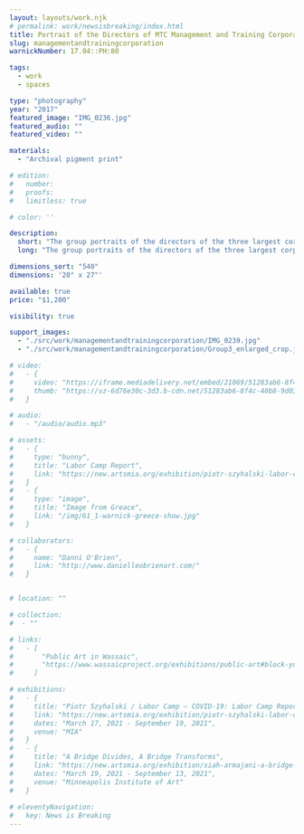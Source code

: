 ```yaml
---
layout: layouts/work.njk
# permalink: work/newsisbreaking/index.html
title: Portrait of the Directors of MTC Management and Training Corporation (After Francis Galton)
slug: managementandtrainingcorporation
warnickNumber: 17.04::PH:80

tags:
  - work
  - spaces

type: "photography"
year: "2017"
featured_image: "IMG_0236.jpg"
featured_audio: ""
featured_video: ""

materials: 
  - "Archival pigment print"

# edition: 
#   number: 
#   proofs: 
#   limitless: true

# color: ''

description:
  short: "The group portraits of the directors of the three largest corporations that own and administer private prisons in the United States were produced through a process of photographic layering developed by Francis Galton."
  long: "The group portraits of the directors of the three largest corporations that own and administer private prisons in the United States were produced through a process of photographic layering developed by Francis Galton. With this process Galton (an early figure in Eugenics) believed that the typical face could be captured through averaging the images of Jewish men or criminals, for example. He believed that groups were guilty based on race. Here the process has been flipped and those depicted are those profiting from the current system."

dimensions_sort: "540"
dimensions: '20" x 27"'

available: true
price: "$1,200"

visibility: true

support_images: 
  - "./src/work/managementandtrainingcorporation/IMG_0239.jpg"
  - "./src/work/managementandtrainingcorporation/Group3_enlarged_crop.jpg"

# video:
#   - {
#     video: "https://iframe.mediadelivery.net/embed/21069/51283ab6-8f4c-40b8-9d03-58ac4d71df9c",
#     thumb: "https://vz-6d76e30c-3d3.b-cdn.net/51283ab6-8f4c-40b8-9d03-58ac4d71df9c/thumbnail.jpg",
#   }

# audio:
#   - "/audio/audio.mp3"

# assets: 
#   - {
#     type: "bunny",
#     title: "Labor Camp Report",
#     link: "https://new.artsmia.org/exhibition/piotr-szyhalski-labor-camp-covid-19-labor-camp-report"
#   }
#   - {
#     type: "image",
#     title: "Image from Greace",
#     link: "/img/61_1-warnick-greece-show.jpg"
#   }

# collaborators:
#   - {
#     name: "Danni O'Brien",
#     link: "http://www.danielleobrienart.com/"
#   }


# location: ""

# collection:
#  - ""

# links:
#   - [
#       "Public Art in Wassaic",
#       "https://www.wassaicproject.org/exhibitions/public-art#block-yui_3_17_2_1_1635259463800_75918",
#     ]

# exhibitions:
#   - {
#     title: "Piotr Szyhalski / Labor Camp – COVID-19: Labor Camp Report",
#     link: "https://new.artsmia.org/exhibition/piotr-szyhalski-labor-camp-covid-19-labor-camp-report",
#     dates: "March 17, 2021 - September 19, 2021",
#     venue: "MIA"
#   }
#   - {
#     title: "A Bridge Divides, A Bridge Transforms",
#     link: "https://new.artsmia.org/exhibition/siah-armajani-a-bridge-divides-a-bridge-transforms",
#     dates: "March 19, 2021 - September 13, 2021",
#     venue: "Minneapolis Institute of Art"
#   }
  
# eleventyNavigation:
#   key: News is Breaking
---
```


